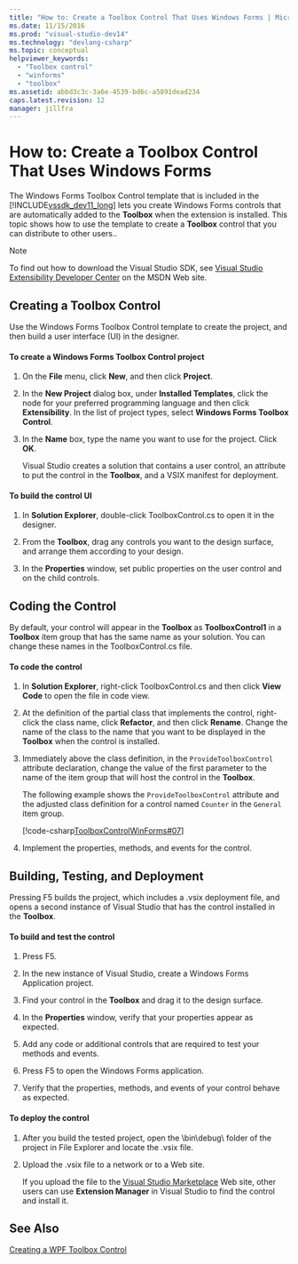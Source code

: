 ```yaml
---
title: "How to: Create a Toolbox Control That Uses Windows Forms | Microsoft Docs"
ms.date: 11/15/2016
ms.prod: "visual-studio-dev14"
ms.technology: "devlang-csharp"
ms.topic: conceptual
helpviewer_keywords: 
  - "Toolbox control"
  - "winforms"
  - "toolbox"
ms.assetid: abbd3c3c-3a6e-4539-bd6c-a5891dead234
caps.latest.revision: 12
manager: jillfra
---
```

# How to: Create a Toolbox Control That Uses Windows Forms
The Windows Forms Toolbox Control template that is included in the [!INCLUDE[vssdk_dev11_long](../includes/vssdk-dev11-long-md.md)] lets you create Windows Forms controls that are automatically added to the **Toolbox** when the extension is installed. This topic shows how to use the template to create a **Toolbox** control that you can distribute to other users..  
  
> [!NOTE]
>  To find out how to download the Visual Studio SDK, see [Visual Studio Extensibility Developer Center](http://go.microsoft.com/fwlink/?linkid=121964) on the MSDN Web site.  
  
## Creating a Toolbox Control  
 Use the Windows Forms Toolbox Control template to create the project, and then build a user interface (UI) in the designer.  
  
#### To create a Windows Forms Toolbox Control project  
  
1. On the **File** menu, click **New**, and then click **Project**.  
  
2. In the **New Project** dialog box, under **Installed Templates**, click the node for your preferred programming language and then click **Extensibility**. In the list of project types, select **Windows Forms Toolbox Control**.  
  
3. In the **Name** box, type the name you want to use for the project. Click **OK**.  
  
     Visual Studio creates a solution that contains a user control, an attribute to put the control in the **Toolbox**, and a VSIX manifest for deployment.  
  
#### To build the control UI  
  
1. In **Solution Explorer**, double-click ToolboxControl.cs to open it in the designer.  
  
2. From the **Toolbox**, drag any controls you want to the design surface, and arrange them according to your design.  
  
3. In the **Properties** window, set public properties on the user control and on the child controls.  
  
## Coding the Control  
 By default, your control will appear in the **Toolbox** as **ToolboxControl1** in a **Toolbox** item group that has the same name as your solution. You can change these names in the ToolboxControl.cs file.  
  
#### To code the control  
  
1. In **Solution Explorer**, right-click ToolboxControl.cs and then click **View Code** to open the file in code view.  
  
2. At the definition of the partial class that implements the control, right-click the class name, click **Refactor**, and then click **Rename**. Change the name of the class to the name that you want to be displayed in the **Toolbox** when the control is installed.  
  
3. Immediately above the class definition, in the `ProvideToolboxControl` attribute declaration, change the value of the first parameter to the name of the item group that will host the control in the **Toolbox**.  
  
     The following example shows the `ProvideToolboxControl` attribute and the adjusted class definition for a control named `Counter` in the `General` item group.  
  
     [!code-csharp[ToolboxControlWinForms#07](../snippets/csharp/VS_Snippets_VSSDK/toolboxcontrolwinforms/cs/toolboxcontrol.cs#07)]  
  
4. Implement the properties, methods, and events for the control.  
  
## Building, Testing, and Deployment  
 Pressing F5 builds the project, which includes a .vsix deployment file, and opens a second instance of Visual Studio that has the control installed in the **Toolbox**.  
  
#### To build and test the control  
  
1. Press F5.  
  
2. In the new instance of Visual Studio, create a Windows Forms Application project.  
  
3. Find your control in the **Toolbox** and drag it to the design surface.  
  
4. In the **Properties** window, verify that your properties appear as expected.  
  
5. Add any code or additional controls that are required to test your methods and events.  
  
6. Press F5 to open the Windows Forms application.  
  
7. Verify that the properties, methods, and events of your control behave as expected.  
  
#### To deploy the control  
  
1. After you build the tested project, open the \bin\debug\ folder of the project in File Explorer and locate the .vsix file.  
  
2. Upload the .vsix file to a network or to a Web site.  
  
     If you upload the file to the [Visual Studio Marketplace](https://marketplace.visualstudio.com/) Web site, other users can use **Extension Manager** in Visual Studio to find the control and install it.  
  
## See Also  
 [Creating a WPF Toolbox Control](../extensibility/creating-a-wpf-toolbox-control.md)